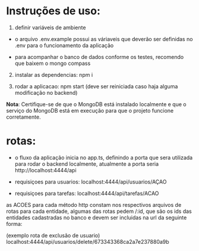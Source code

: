 # Instruções de uso:

1. definir variáveis de ambiente

- o arquivo .env.example possui as váriaveis que deverão ser definidas no .env para o funcionamento da aplicação

- para acompanhar o banco de dados conforme os testes, recomendo que baixem o mongo compass

2. instalar as dependencias: npm i

3. rodar a aplicacao: npm start (deve ser reiniciada caso haja alguma modificação no backend)

**Nota**: Certifique-se de que o MongoDB está instalado localmente e que o serviço do MongoDB está em execução para que o projeto funcione corretamente.

# rotas:

- o fluxo da aplicação inicia no app.ts, definindo a porta que sera utilizada para rodar o backend localmente, atualmente a porta seria http://localhost:4444/api

- requisiçoes para usuarios: localhost:4444/api/usuarios/AÇAO
- requisiçoes para tarefas: localhost:4444/api/tarefas/ACAO

as ACOES para cada método http constam nos respectivos arquivos de rotas para cada entidade,
algumas das rotas pedem /:id, que são os ids das entidades cadastradas no banco e devem ser incluidas na url da seguinte forma:

(exemplo rota de exclusão de usuario)
localhost:4444/api/usuarios/delete/673343368ca2a7e237880a9b
